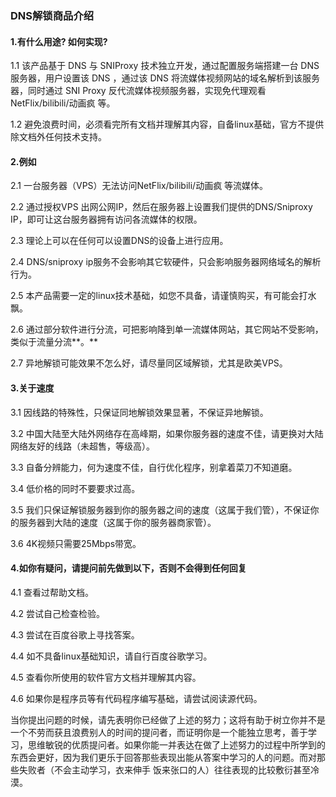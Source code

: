 ### DNS解锁商品介绍

#### 1.有什么用途? 如何实现?

1.1 该产品基于 DNS 与 SNIProxy 技术独立开发，通过配置服务端搭建一台 DNS 服务器，用户设置该 DNS ，通过该 DNS 将流媒体视频网站的域名解析到该服务器，同时通过 SNI Proxy 反代流媒体视频服务器，实现免代理观看 NetFlix/bilibili/动画疯 等。

1.2 避免浪费时间，必须看完所有文档并理解其内容，自备linux基础，官方不提供除文档外任何技术支持。

#### 2.例如

2.1 一台服务器（VPS）无法访问NetFlix/bilibili/动画疯 等流媒体。

2.2 通过授权VPS 出网公网IP，然后在服务器上设置我们提供的DNS/Sniproxy IP，即可让这台服务器拥有访问各流媒体的权限。

2.3 理论上可以在任何可以设置DNS的设备上进行应用。

2.4 DNS/sniproxy ip服务不会影响其它软硬件，只会影响服务器网络域名的解析行为。

2.5 本产品需要一定的linux技术基础，如您不具备，请谨慎购买，有可能会打水飘。

2.6 通过部分软件进行分流，可把影响降到单一流媒体网站，其它网站不受影响，类似于流量分流**。**

2.7 异地解锁可能效果不怎么好，请尽量同区域解锁，尤其是欧美VPS。

#### 3.关于速度

3.1 因线路的特殊性，只保证同地解锁效果显著，不保证异地解锁。

3.2 中国大陆至大陆外网络存在高峰期，如果你服务器的速度不佳，请更换对大陆网络友好的线路（未超售，等级高）。

3.3 自备分辨能力，何为速度不佳，自行优化程序，别拿着菜刀不知道磨。

3.4 低价格的同时不要要求过高。

3.5 我们只保证解锁服务器到你的服务器之间的速度（这属于我们管），不保证你的服务器到大陆的速度（这属于你的服务器商家管）。

3.6 4K视频只需要25Mbps带宽。

#### 4.如你有疑问，请提问前先做到以下，否则不会得到任何回复

4.1 查看过帮助文档。

4.2 尝试自己检查检验。

4.3 尝试在百度谷歌上寻找答案。

4.4 如不具备linux基础知识，请自行百度谷歌学习。

4.5 查看你所使用的软件官方文档并理解其内容。

4.6 如果你是程序员等有代码程序编写基础，请尝试阅读源代码。

&#x20;当你提出问题的时候，请先表明你已经做了上述的努力；这将有助于树立你并不是一个不劳而获且浪费别人的时间的提问者，而证明你是一个能独立思考，善于学习，思维敏锐的优质提问者。如果你能一并表达在做了上述努力的过程中所学到的东西会更好，因为我们更乐于回答那些表现出能从答案中学习的人的问题。而对那些失败者（不会主动学习，衣来伸手 饭来张口的人）往往表现的比较敷衍甚至冷漠。
